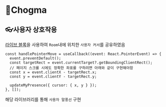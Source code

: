 # 🎨Chogma

## 👓사용자 상호작용

[라이브 블록](https://liveblocks.io/docs/get-started)을 사용하여 `Room`내에 위치한 `사용자 커서`를 공유하였음

```tsx
const handlePointerMove = useCallback((event: React.PointerEvent) => {
  event.preventDefault();
  const targetRect = event.currentTarget?.getBoundingClientRect();
  // 페이지 스크롤 시에도 정확한 좌표를 구하려면 아래와 같이 구현해야함
  const x = event.clientX - targetRect.x;
  const y = event.clientY - targetRect.y;

  updateMyPresence({ cursor: { x, y } });
}, []);
```

해당 라이브러리를 통해 `사용자 말풍선` 구현
